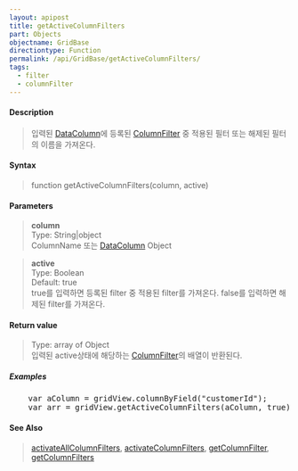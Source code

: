 ```yaml
---
layout: apipost
title: getActiveColumnFilters
part: Objects
objectname: GridBase
directiontype: Function
permalink: /api/GridBase/getActiveColumnFilters/
tags:
  - filter
  - columnFilter
---
```



#### Description

> 입력된 [DataColumn](/api/types/DataColumn/)에 등록된 [ColumnFilter](/api/types/ColumnFilter/) 중 적용된 필터 또는 해제된 필터의 이름을 가져온다.  

#### Syntax

> function getActiveColumnFilters(column, active)  

#### Parameters

> **column**  
> Type: String\|object  
> ColumnName 또는 [DataColumn](/api/types/DataColumn) Object  

> **active**  
> Type: Boolean  
> Default: true  
> true를 입력하면 등록된 filter 중 적용된 filter를 가져온다. false를 입력하면 해제된 filter를 가져온다.  

#### Return value

> Type: array of Object  
> 입력된 active상태에 해당하는 [ColumnFilter](/api/types/ColumnFilter)의 배열이 반환된다.  

##### Examples 

<pre class="prettyprint">
    var aColumn = gridView.columnByField("customerId");
    var arr = gridView.getActiveColumnFilters(aColumn, true);
</pre>

#### See Also
> [activateAllColumnFilters](/api/GridBase/activateAllColumnFilters), [activateColumnFilters](/api/GridBase/activateColumnFilters), [getColumnFilter](/api/GridBase/getColumnFilter), [getColumnFilters](/api/GridBase/getColumnFilters)